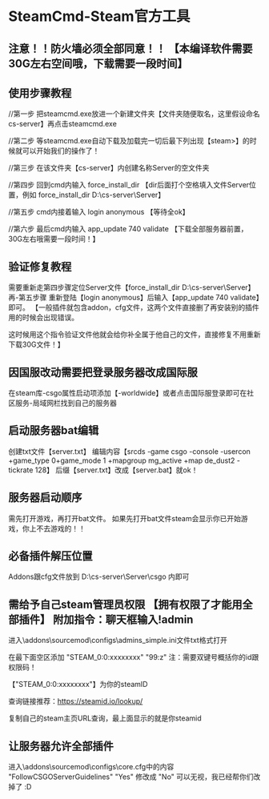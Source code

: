 # SteamCmd-Steam官方工具
注意！！防火墙必须全部同意！！ 【本编译软件需要30G左右空间哦，下载需要一段时间】
--
使用步骤教程
--
//第一步
把steamcmd.exe放进一个新建文件夹【文件夹随便取名，这里假设命名cs-server】再点击steamcmd.exe

//第二步
等steamcmd.exe自动下载及加载完一切后最下列出现【steam>】的时候就可以开始我们的操作了！

//第三步
在该文件夹【cs-server】内创建名称Server的空文件夹

//第四步
回到cmd内输入 force_install_dir 【dir后面打个空格填入文件Server位置，例如 force_install_dir D:\cs-server\Server】

//第五步
cmd内接着输入 login anonymous 【等待全ok】

//第六步
最后cmd内输入 app_update 740 validate 
【下载全部服务器前置，30G左右哦需要一段时间！】


验证修复教程 
--
需要重新走第四步骤定位Server文件【force_install_dir D:\cs-server\Server】再-第五步骤
重新登陆【login anonymous】后输入【app_update 740 validate】即可。
【一般插件就包含addon，cfg文件，这两个文件直接删了再安装别的插件用的时候会出现错误。

这时候用这个指令验证文件他就会给你补全属于他自己的文件，直接修复不用重新下载30G文件！】


因国服改动需要把登录服务器改成国际服
--
在steam库-csgo属性启动项添加【-worldwide】或者点击国际服登录即可在社区服务-局域网栏找到自己的服务器


启动服务器bat编辑 
--
创建txt文件【server.txt】
编辑内容【srcds -game csgo -console -usercon +game_type 0+game_mode 1 +mapgroup mg_active +map de_dust2 -tickrate 128】
后缀【server.txt】改成【server.bat】就ok！

服务器启动顺序
--
需先打开游戏，再打开bat文件。
如果先打开bat文件steam会显示你已开始游戏，你上不去游戏的！！

必备插件解压位置
--
Addons跟cfg文件放到 D:\cs-server\Server\csgo 内即可

需给予自己steam管理员权限 【拥有权限了才能用全部插件】 附加指令：聊天框输入!admin
--
进入\addons\sourcemod\configs\admins_simple.ini文件txt格式打开

在最下面空区添加 "STEAM_0:0:xxxxxxxx"	"99:z"  注：需要双键号概括你的id跟权限码！

【"STEAM_0:0:xxxxxxxx"】为你的steamID 

查询链接推荐：https://steamid.io/lookup/

复制自己的steam主页URL查询，最上面显示的就是你steamid 

让服务器允许全部插件
--
进入\addons\sourcemod\configs\core.cfg中的内容
"FollowCSGOServerGuidelines" "Yes" 修改成 "No"
可以无视，我已经帮你们改掉了 :D
